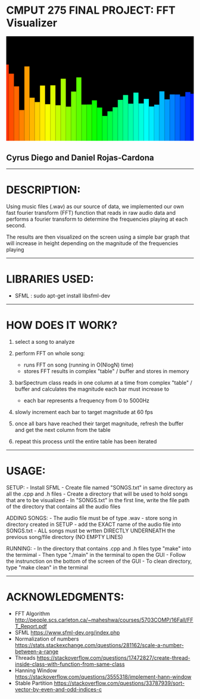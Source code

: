# CMPUT 275 FINAL PROJECT: FFT Visualizer
![alt text](https://github.com/cyrusdiego/Music_Visualizer/blob/master/demo.png)
## Cyrus Diego and Daniel Rojas-Cardona 
--------------------------------------------------------------------------------
# DESCRIPTION:
Using music files (.wav) as our source of data, we implemented our own
fast fourier transform (FFT) function that reads in raw audio data and
performs a fourier transform to determine the frequencies playing at each second.

The results are then visualized on the screen using a simple bar graph that
will increase in height depending on the magnitude of the frequencies playing

--------------------------------------------------------------------------------
# LIBRARIES USED:
- SFML : sudo apt-get install libsfml-dev

--------------------------------------------------------------------------------

# HOW DOES IT WORK?
1) select a song to analyze

2) perform FFT on whole song:
    - runs FFT on song (running in O(NlogN) time)
    - stores FFT results in complex "table" / buffer and stores in memory

3) barSpectrum class reads in one column at a time from complex "table" /
buffer and calculates the magnitude each bar must increase to
    - each bar represents a frequency from 0 to 5000Hz

4) slowly increment each bar to target magnitude at 60 fps

5) once all bars have reached their target magnitude, refresh the buffer
and get the next column from the table

6) repeat this process until the entire table has been iterated
--------------------------------------------------------------------------------

# USAGE:
   SETUP:
    - Install SFML
    - Create file named "SONGS.txt" in same directory as all the .cpp and .h files
    - Create a directory that will be used to hold songs that are to be visualized
    - In "SONGS.txt" in the first line, write the file path of the directory that contains all the audio files

   ADDING SONGS:
    - The audio file must be of type .wav
    - store song in directory created in SETUP
    - add the EXACT name of the audio file into SONGS.txt
    - ALL songs must be wrtten DIRECTLY UNDERNEATH the previous song/file directory (NO EMPTY LINES)

   RUNNING:
    - In the directory that contains  .cpp and .h files type "make" into the termimal
    - Then type "./main" in the terminal to open the GUI
    - Follow the instrunction on the bottom of the screen of the GUI
    - To clean directory, type "make clean" in the terminal

--------------------------------------------------------------------------------

# ACKNOWLEDGMENTS:
- FFT Algorithm
http://people.scs.carleton.ca/~maheshwa/courses/5703COMP/16Fall/FFT_Report.pdf
- SFML
https://www.sfml-dev.org/index.php
- Normalization of numbers
https://stats.stackexchange.com/questions/281162/scale-a-number-between-a-range
- Threads
https://stackoverflow.com/questions/17472827/create-thread-inside-class-with-function-from-same-class
- Hanning Window
https://stackoverflow.com/questions/3555318/implement-hann-window
- Stable Partition
https://stackoverflow.com/questions/33787939/sort-vector-by-even-and-odd-indices-c
